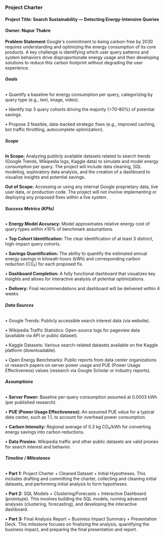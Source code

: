 ### **Project Charter**



#### **Project Title: Search Sustainability — Detecting Energy-Intensive Queries**

#### **Owner: Nupur Thakre**



**Problem Statement**
Google's commitment to being carbon-free by 2030 requires understanding and optimizing the energy consumption of its core products. A key challenge is identifying which user query patterns and system behaviors drive disproportionate energy usage and then developing solutions to reduce this carbon footprint without degrading the user experience.



###### **Goals**

• Quantify a baseline for energy consumption per query, categorizing by query type (e.g., text, image, video).

• Identify top 3 query cohorts driving the majority (>70–80%) of potential savings.

• Propose 3 feasible, data-backed strategic fixes (e.g., improved caching, bot traffic throttling, autocomplete optimization).



###### **Scope**

**In Scope:** Analyzing publicly available datasets related to search trends (Google Trends, Wikipedia logs, Kaggle data) to simulate and model energy consumption per query. The project will include data cleaning, SQL modeling, exploratory data analysis, and the creation of a dashboard to visualize insights and potential savings.

**Out of Scope:** Accessing or using any internal Google proprietary data, live user data, or production code. The project will not involve implementing or deploying any proposed fixes within a live system.



###### **Success Metrics (KPIs)**

• **Energy Model Accuracy:** Model approximates relative energy cost of query types within ±10% of benchmark assumptions.

• **Top Cohort Identification:** The clear identification of at least 3 distinct, high-impact query cohorts.

• **Savings Quantification:** The ability to quantify the estimated annual energy savings in kilowatt-hours (kWh) and corresponding carbon reduction (CO₂) for each proposed fix.

• **Dashboard Completion:** A fully functional dashboard that visualizes key insights and allows for interactive analysis of potential optimizations.

• **Delivery:** Final recommendations and dashboard will be delivered within 4 weeks



###### **Data Sources**

• Google Trends: Publicly accessible search interest data (via website).

• Wikipedia Traffic Statistics: Open-source logs for pageview data (available via API or public dataset).

• Kaggle Datasets: Various search-related datasets available on the Kaggle platform (downloadable).

• Open Energy Benchmarks: Public reports from data center organizations or research papers on server power usage and PUE (Power Usage Effectiveness) values (research via Google Scholar or industry reports).



###### **Assumptions**

• **Server Power:** Baseline per-query consumption assumed at 0.0003 kWh (per published research).

• **PUE (Power Usage Effectiveness):** An assumed PUE value for a typical data center, such as 1.1, to account for overhead power consumption.

• **Carbon Intensity:** Regional average of 0.3 kg CO₂/kWh for converting energy savings into carbon reductions.

• **Data Proxies:** Wikipedia traffic and other public datasets are valid proxies for search interest and behavior.



###### **Timeline / Milestones**

• **Part 1:** Project Charter + Cleaned Dataset + Initial Hypotheses. This includes drafting and committing the charter, collecting and cleaning initial datasets, and performing initial analysis to form hypotheses.

• **Part 2:** SQL Models + Clustering/Forecasts + Interactive Dashboard (prototype). This involves building the SQL models, running advanced analyses (clustering, forecasting), and developing the interactive dashboard.

• **Part 3:** Final Analysis Report + Business Impact Summary + Presentation Deck. This milestone focuses on finalizing the analysis, quantifying the business impact, and preparing the final presentation and report.

